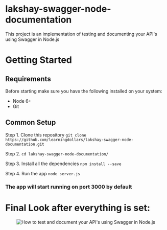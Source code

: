# lakshay-swagger-node-documentation
This project is an implementation of testing and documenting your API's using Swagger in Node.js
<br>
# Getting Started

## Requirements
Before starting make sure you have the following installed on your system: 
* Node 6+
* Git

## Common Setup
Step 1. Clone this repository
``` git clone https://github.com/learningdollars/lakshay-swagger-node-documentation.git ```

Step 2. ``` cd lakshay-swagger-node-documentation/ ```

Step 3. Install all the dependencies
``` npm install --save ```

Step 4. Run the app 
``` node server.js ```

### The app will start running on port 3000 by default

# Final Look after everything is set: 
<p align = "center" >
  <img src="https://i.ibb.co/8X1McTf/Screenshot-463.png" alt="How to test and document your API's using Swagger in Node.js">
</p>


